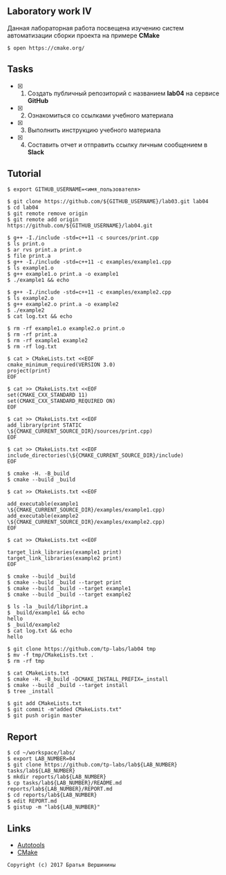 ## Laboratory work IV

Данная лабораторная работа посвещена изучению систем автоматизации сборки проекта на примере **CMake**

```ShellSession
$ open https://cmake.org/
```

## Tasks

- [X] 1. Создать публичный репозиторий с названием **lab04** на сервисе **GitHub**
- [X] 2. Ознакомиться со ссылками учебного материала
- [X] 3. Выполнить инструкцию учебного материала
- [X] 4. Составить отчет и отправить ссылку личным сообщением в **Slack**

## Tutorial

```ShellSession
$ export GITHUB_USERNAME=<имя_пользователя>
```

```ShellSession
$ git clone https://github.com/${GITHUB_USERNAME}/lab03.git lab04
$ cd lab04
$ git remote remove origin
$ git remote add origin https://github.com/${GITHUB_USERNAME}/lab04.git
```

```ShellSession
$ g++ -I./include -std=c++11 -c sources/print.cpp
$ ls print.o
$ ar rvs print.a print.o
$ file print.a
$ g++ -I./include -std=c++11 -c examples/example1.cpp
$ ls example1.o
$ g++ example1.o print.a -o example1
$ ./example1 && echo
```

```ShellSession
$ g++ -I./include -std=c++11 -c examples/example2.cpp
$ ls example2.o
$ g++ example2.o print.a -o example2
$ ./example2
$ cat log.txt && echo
```

```ShellSession
$ rm -rf example1.o example2.o print.o 
$ rm -rf print.a 
$ rm -rf example1 example2
$ rm -rf log.txt
```

```ShellSession
$ cat > CMakeLists.txt <<EOF
cmake_minimum_required(VERSION 3.0)
project(print)
EOF
```

```ShellSession
$ cat >> CMakeLists.txt <<EOF
set(CMAKE_CXX_STANDARD 11)
set(CMAKE_CXX_STANDARD_REQUIRED ON)
EOF
```

```ShellSession
$ cat >> CMakeLists.txt <<EOF
add_library(print STATIC \${CMAKE_CURRENT_SOURCE_DIR}/sources/print.cpp)
EOF
```

```ShellSession
$ cat >> CMakeLists.txt <<EOF
include_directories(\${CMAKE_CURRENT_SOURCE_DIR}/include)
EOF
```

```ShellSession
$ cmake -H. -B_build
$ cmake --build _build
```

```ShellSession
$ cat >> CMakeLists.txt <<EOF

add_executable(example1 \${CMAKE_CURRENT_SOURCE_DIR}/examples/example1.cpp)
add_executable(example2 \${CMAKE_CURRENT_SOURCE_DIR}/examples/example2.cpp)
EOF
```

```ShellSession
$ cat >> CMakeLists.txt <<EOF

target_link_libraries(example1 print)
target_link_libraries(example2 print)
EOF
```

```ShellSession
$ cmake --build _build
$ cmake --build _build --target print
$ cmake --build _build --target example1
$ cmake --build _build --target example2
```

```ShellSession
$ ls -la _build/libprint.a
$ _build/example1 && echo
hello
$ _build/example2
$ cat log.txt && echo
hello
```

```ShellSession
$ git clone https://github.com/tp-labs/lab04 tmp
$ mv -f tmp/CMakeLists.txt .
$ rm -rf tmp
```

```ShellSession
$ cat CMakeLists.txt
$ cmake -H. -B_build -DCMAKE_INSTALL_PREFIX=_install
$ cmake --build _build --target install
$ tree _install
```

```ShellSession
$ git add CMakeLists.txt
$ git commit -m"added CMakeLists.txt"
$ git push origin master
```

## Report

```ShellSession
$ cd ~/workspace/labs/
$ export LAB_NUMBER=04
$ git clone https://github.com/tp-labs/lab${LAB_NUMBER} tasks/lab${LAB_NUMBER}
$ mkdir reports/lab${LAB_NUMBER}
$ cp tasks/lab${LAB_NUMBER}/README.md reports/lab${LAB_NUMBER}/REPORT.md
$ cd reports/lab${LAB_NUMBER}
$ edit REPORT.md
$ gistup -m "lab${LAB_NUMBER}"
```

## Links

- [Autotools](http://www.gnu.org/software/automake/manual/html_node/Autotools-Introduction.html)
- [CMake](https://cgold.readthedocs.io/en/latest/index.html)

```
Copyright (c) 2017 Братья Вершинины
```
